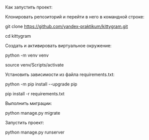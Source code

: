 Как запустить проект:

Клонировать репозиторий и перейти в него в командной строке:

git clone https://github.com/yandex-praktikum/kittygram.git

cd kittygram

Cоздать и активировать виртуальное окружение:

python -m venv venv

source venv/Scripts/activate

Установить зависимости из файла requirements.txt:

python -m pip install --upgrade pip

pip install -r requirements.txt

Выполнить миграции:

python manage.py migrate

Запустить проект:

python manage.py runserver